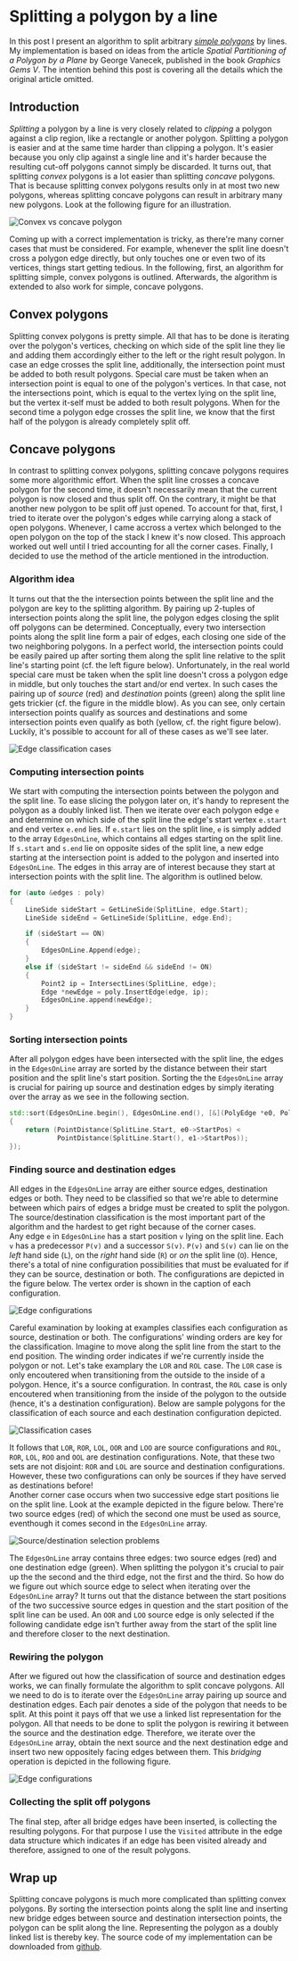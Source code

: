# Splitting a polygon by a line
In this post I present an algorithm to split arbitrary [*simple polygons*](http://en.wikipedia.org/wiki/Simple_polygon) by lines. My implementation is based on ideas from the article *Spatial Partitioning of a Polygon by a Plane* by George Vanecek, published in the book *Graphics Gems V*. The intention behind this post is covering all the details which the original article omitted.

## Introduction
*Splitting* a polygon by a line is very closely related to *clipping* a polygon against a clip region, like a rectangle or another polygon. Splitting a polygon is easier and at the same time harder than clipping a polygon. It's easier because you only clip against a single line and it's harder because the resulting cut-off polygons cannot simply be discarded. It turns out, that splitting *convex* polygons is a lot easier than splitting *concave* polygons. That is because splitting convex polygons results only in at most two new polygons, whereas splitting concave polygons can result in arbitrary many new polygons. Look at the following figure for an illustration.

![Convex vs concave polygon](https://dl.dropboxusercontent.com/u/1174401/convex_vs_concave_poly.png)

Coming up with a correct implementation is tricky, as there're many corner cases that must be considered. For example, whenever the split line doesn't cross a polygon edge directly, but only touches one or even two of its vertices, things start getting tedious. In the following, first, an algorithm for splitting simple, convex polygons is outlined. Afterwards, the algorithm is extended to also work for simple, concave polygons.

## Convex polygons
Splitting convex polygons is pretty simple. All that has to be done is iterating over the polygon's vertices, checking on which side of the split line they lie and adding them accordingly either to the left or the right result polygon. In case an edge crosses the split line, additionally, the intersection point must be added to both result polygons. Special care must be taken when an intersection point is equal to one of the polygon's vertices. In that case, not the intersections point, which is equal to the vertex lying on the split line, but the vertex it-self must be added to both result polygons. When for the second time a polygon edge crosses the split line, we know that the first half of the polygon is already completely split off.

## Concave polygons
In contrast to splitting convex polygons, splitting concave polygons requires some more algorithmic effort. When the split line crosses a concave polygon for the second time, it doesn't necessarily mean that the current polygon is now closed and thus split off. On the contrary, it might be that another new polygon to be split off just opened. To account for that, first, I tried to iterate over the polygon's edges while carrying along a stack of open polygons. Whenever, I came accross a vertex which belonged to the open polygon on the top of the stack I knew it's now closed. This approach worked out well until I tried accounting for all the corner cases. Finally, I decided to use the method of the article mentioned in the introduction.

### Algorithm idea
It turns out that the the intersection points between the split line and the polygon are key to the splitting algorithm.  By pairing up 2-tuples of intersection points along the split line, the polygon edges closing the split off polygons can be determined. Conceptually, every two intersection points along the split line form a pair of edges, each closing one side of the two neighboring polygons. In a perfect world, the intersection points could be easily paired up after sorting them along the split line relative to the split line's starting point (cf. the left figure below). Unfortunately, in the real world special care must be taken when the split line doesn't cross a polygon edge in middle, but only touches the start and/or end vertex. In such cases the pairing up of *source* (red) and *destination* points (green) along the split line gets trickier (cf. the figure in the middle blow). As you can see, only certain intersection points qualify as sources and destinations and some intersection points even qualify as both (yellow, cf. the right figure below). Luckily, it's possible to account for all of these cases as we'll see later.

![Edge classification cases](https://dl.dropboxusercontent.com/u/1174401/edge_classification_cases.png)

### Computing intersection points
We start with computing the intersection points between the polygon and the split line. To ease slicing the polygon later on, it's handy to represent the polygon as a doubly linked list. Then we iterate over each polygon edge `e` and determine on which side of the split line the edge's start vertex `e.start` and end vertex `e.end` lies. If `e.start` lies on the split line, `e` is simply added to the array `EdgesOnLine`, which contains all edges starting on the split line. If `s.start` and `s.end` lie on opposite sides of the split line, a new edge starting at the intersection point is added to the polygon and inserted into `EdgesOnLine`. The edges in this array are of interest because they start at intersection points with the split line. The algorithm is outlined below.

```cpp
for (auto &edges : poly)
{
    LineSide sideStart = GetLineSide(SplitLine, edge.Start);
    LineSide sideEnd = GetLineSide(SplitLine, edge.End);

    if (sideStart == ON)
    {
        EdgesOnLine.Append(edge);
    }
    else if (sideStart != sideEnd && sideEnd != ON)
    {
        Point2 ip = IntersectLines(SplitLine, edge);
        Edge *newEdge = poly.InsertEdge(edge, ip);
        EdgesOnLine.append(newEdge);
    }
}
```

### Sorting intersection points
After all polygon edges have been intersected with the split line, the edges in the `EdgesOnLine` array are sorted by the distance between their start position and the split line's start position. Sorting the the `EdgesOnLine` array is crucial for pairing up source and destination edges by simply iterating over the array as we see in the following section.

```cpp
std::sort(EdgesOnLine.begin(), EdgesOnLine.end(), [&](PolyEdge *e0, PolyEdge *e1)
{
    return (PointDistance(SplitLine.Start, e0->StartPos) <
            PointDistance(SplitLine.Start(), e1->StartPos));
});
```

### Finding source and destination edges
All edges in the `EdgesOnLine` array are either source edges, destination edges or both. They need to be classified so that we're able to determine between which pairs of edges a bridge must be created to split the polygon. The source/destination classification is the most important part of the algorithm and the hardest to get right because of the corner cases.  
Any edge `e` in `EdgesOnLine` has a start position `v` lying on the split line. Each `v` has a predecessor `P(v)` and a successor `S(v)`. `P(v)` and `S(v)` can lie on the *left* hand side (`L`), on the *right* hand side (`R`) or *on* the split line (`O`). Hence, there's a total of nine configuration possibilities that must be evaluated for if they can be source, destination or both. The configurations are depicted in the figure below. The vertex order is shown in the caption of each configuration.

![Edge configurations](https://dl.dropboxusercontent.com/u/1174401/edge_configurations.png)

Careful examination by looking at examples classifies each configuration as source, destination or both. The configurations' winding orders are key for the classification. Imagine to move along the split line from the start to the end position. The winding order indicates if we're currently inside the polygon or not. Let's take examplary the `LOR` and `ROL` case. The `LOR` case is only encoutered when transitioning from the outside to the inside of a polygon. Hence, it's a source configuration. In contrast, the `ROL` case is only encoutered when transitioning from the inside of the polygon to the outside (hence, it's a destination configuration). Below are sample polygons for the classification of each source and each destination configuration depicted.

![Classification cases](https://dl.dropboxusercontent.com/u/1174401/classification_cases.png)

It follows that `LOR`, `ROR`, `LOL`, `OOR` and `LOO` are source configurations and `ROL`, `ROR`, `LOL`, `ROO` and `OOL` are destination configurations. Note, that these two sets are not disjoint: `ROR` and `LOL` are source and destination configurations. However, these two configurations can only be sources if they have served as destinations before!  
Another corner case occurs when two successive edge start positions lie on the split line. Look at the example depicted in the figure below. There're two source edges (red) of which the second one must be used as source, eventhough it comes second in the `EdgesOnLine` array.

![Source/destination selection problems](https://dl.dropboxusercontent.com/u/1174401/src_dst_problem.png)

The `EdgesOnLine` array contains three edges: two source edges (red) and one destination edge (green). When splitting the polygon it's crucial to pair up the the second and the third edge, not the first and the third. So how do we figure out which source edge to select when iterating over the `EdgesOnLine` array? It turns out that the distance between the start positions of the two successive source edges in question and the start position of the split line can be used. An `OOR` and `LOO` source edge is only selected if the following candidate edge isn't further away from the start of the split line and therefore closer to the next destination.

### Rewiring the polygon
After we figured out how the classification of source and destination edges works, we can finally formulate the algorithm to split concave polygons. All we need to do is to iterate over the `EdgesOnLine` array pairing up source and destination edges. Each pair denotes a side of the polygon that needs to be split. At this point it pays off that we use a linked list representation for the polygon. All that needs to be done to split the polygon is rewiring it between the source and the destination edge. Therefore, we iterate over the `EdgesOnLine` array, obtain the next source and the next destination edge and insert two new oppositely facing edges between them. This *bridging* operation is depicted in the following figure.

![Edge configurations](https://dl.dropboxusercontent.com/u/1174401/insert_split_bridge.png)

### Collecting the split off polygons
The final step, after all bridge edges have been inserted, is collecting the resulting polygons. For that purpose I use the `Visited` attribute in the edge data structure which indicates if an edge has been visited already and therefore, assigned to one of the result polygons.

## Wrap up
Splitting concave polygons is much more complicated than splitting convex polygons. By sorting the intersection points along the split line and inserting new bridge edges between source and destination intersection points, the polygon can be split along the line. Representing the polygon as a doubly linked list is thereby key. The source code of my implementation can be downloaded from [github](https://github.com/geidav/concave-poly-splitter).